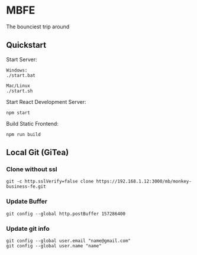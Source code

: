 

# MBFE

The bounciest trip around

## Quickstart

Start Server:
```
Windows:
./start.bat

Mac/Linux
./start.sh
```

Start React Development Server:
```
npm start
```

Build Static Frontend:
```
npm run build
```


## Local Git (GiTea)

### Clone without ssl

```
git -c http.sslVerify=false clone https://192.168.1.12:3000/mb/monkey-business-fe.git
```

### Update Buffer

```
git config --global http.postBuffer 157286400
```

### Update git info

```
git config --global user.email "name@gmail.com"
git config --global user.name "name"  
```

